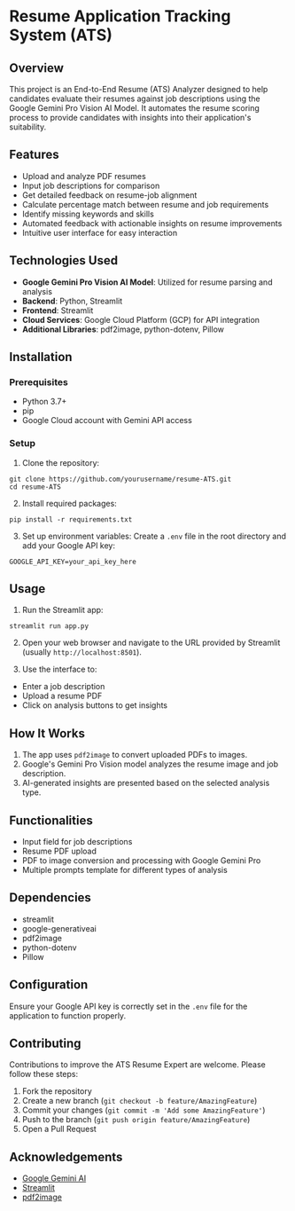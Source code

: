 # Resume Application Tracking System (ATS)

## Overview
This project is an End-to-End Resume (ATS) Analyzer designed to help candidates evaluate their resumes against job descriptions using the Google Gemini Pro Vision AI Model. It automates the resume scoring process to provide candidates with insights into their application's suitability.

## Features
- Upload and analyze PDF resumes
- Input job descriptions for comparison
- Get detailed feedback on resume-job alignment
- Calculate percentage match between resume and job requirements
- Identify missing keywords and skills
- Automated feedback with actionable insights on resume improvements
- Intuitive user interface for easy interaction

## Technologies Used
- **Google Gemini Pro Vision AI Model**: Utilized for resume parsing and analysis
- **Backend**: Python, Streamlit
- **Frontend**: Streamlit
- **Cloud Services**: Google Cloud Platform (GCP) for API integration
- **Additional Libraries**: pdf2image, python-dotenv, Pillow

## Installation

### Prerequisites
- Python 3.7+
- pip
- Google Cloud account with Gemini API access

### Setup
1. Clone the repository:
```
git clone https://github.com/yourusername/resume-ATS.git
cd resume-ATS
```

2. Install required packages:
```
pip install -r requirements.txt
```

3. Set up environment variables:
Create a `.env` file in the root directory and add your Google API key:
```
GOOGLE_API_KEY=your_api_key_here
```


## Usage
1. Run the Streamlit app:
```
streamlit run app.py
```


2. Open your web browser and navigate to the URL provided by Streamlit (usually `http://localhost:8501`).

3. Use the interface to:
- Enter a job description
- Upload a resume PDF
- Click on analysis buttons to get insights

## How It Works
1. The app uses `pdf2image` to convert uploaded PDFs to images.
2. Google's Gemini Pro Vision model analyzes the resume image and job description.
3. AI-generated insights are presented based on the selected analysis type.

## Functionalities
- Input field for job descriptions
- Resume PDF upload
- PDF to image conversion and processing with Google Gemini Pro
- Multiple prompts template for different types of analysis

## Dependencies
- streamlit
- google-generativeai
- pdf2image
- python-dotenv
- Pillow

## Configuration
Ensure your Google API key is correctly set in the `.env` file for the application to function properly.

## Contributing
Contributions to improve the ATS Resume Expert are welcome. Please follow these steps:
1. Fork the repository
2. Create a new branch (`git checkout -b feature/AmazingFeature`)
3. Commit your changes (`git commit -m 'Add some AmazingFeature'`)
4. Push to the branch (`git push origin feature/AmazingFeature`)
5. Open a Pull Request


## Acknowledgements
- [Google Gemini AI](https://ai.google.dev/)
- [Streamlit](https://streamlit.io/)
- [pdf2image](https://github.com/Belval/pdf2image)
